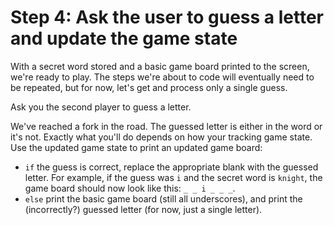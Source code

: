 # Step 4: Ask the user to guess a letter and update the game state

With a secret word stored and a basic game board printed to the screen, we're
ready to play. The steps we're about to code will eventually need to be
repeated, but for now, let's get and process only a single guess.

Ask you the second player to guess a letter.

We've reached a fork in the road. The guessed letter is either in the word or
it's not. Exactly what you'll do depends on how your tracking game state. Use
the updated game state to print an updated game board:

- `if` the guess is correct, replace the appropriate blank with the guessed
  letter. For example, if the guess was `i` and the secret word is `knight`, the
  game board should now look like this: `_ _ i _ _ _`.
- `else` print the basic game board (still all underscores), and print the
  (incorrectly?) guessed letter (for now, just a single letter).
